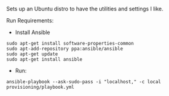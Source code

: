 Sets up an Ubuntu distro to have the utilities and settings I like.

Run Requirements:
- Install Ansible
```
sudo apt-get install software-properties-common
sudo apt-add-repository ppa:ansible/ansible
sudo apt-get update
sudo apt-get install ansible
```
- Run:
```
ansible-playbook --ask-sudo-pass -i "localhost," -c local provisioning/playbook.yml
```
